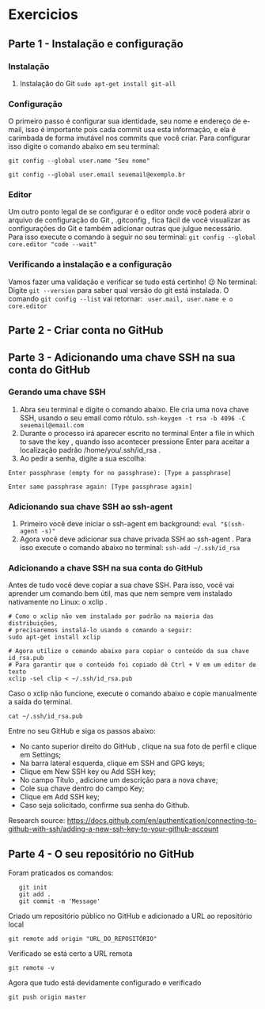 # Exercicios
 ## Parte 1 - Instalação e configuração
  ### Instalação
  1. Instalação do Git
  ```sudo apt-get install git-all```
  
  ### Configuração
  O primeiro passo é configurar sua identidade, seu nome e endereço de e-mail, isso é importante pois cada commit usa esta informação, e ela é carimbada de forma imutável nos commits que você criar. Para configurar isso digite o comando abaixo em seu terminal: 
  
  ```git config --global user.name "Seu nome"```
  
  ```git config --global user.email seuemail@exemplo.br```

  ### Editor
  Um outro ponto legal de se configurar é o editor onde você poderá abrir o arquivo de configuração do Git , .gitconfig , fica fácil de você visualizar as configurações do Git e também adicionar outras que julgue necessário. Para isso execute o comando à seguir no seu terminal: 
  ```git config --global core.editor "code --wait"```
 
  ### Verificando a instalação e a configuração
  Vamos fazer uma validação e verificar se tudo está certinho! 😉 
  No terminal:
  Digite ```git --version``` para saber qual versão do git está instalada.
  O comando ```git config --list``` vai retornar: ``` user.mail, user.name e o core.editor```

  ## Parte 2 - Criar conta no GitHub

  ## Parte 3 - Adicionando uma chave SSH na sua conta do GitHub
  ### Gerando uma chave SSH
  1. Abra seu terminal e digite o comando abaixo. Ele cria uma nova chave SSH, usando o seu email como rótulo.
  ```ssh-keygen -t rsa -b 4096 -C seuemail@email.com```
  2. Durante o processo irá aparecer escrito no terminal Enter a file in which to save the key , quando isso acontecer pressione Enter para aceitar a localização padrão /home/you/.ssh/id_rsa . 
  3. Ao pedir a senha, digite a sua escolha:

  ```Enter passphrase (empty for no passphrase): [Type a passphrase]```
  
  ```Enter same passphrase again: [Type passphrase again]```

  ### Adicionando sua chave SSH ao ssh-agent
  1. Primeiro você deve iniciar o ssh-agent em background:
  ```eval "$(ssh-agent -s)"```
  2. Agora você deve adicionar sua chave privada SSH ao ssh-agent . Para isso execute o comando abaixo no terminal:
  ```ssh-add ~/.ssh/id_rsa```

  ### Adicionando a chave SSH na sua conta do GitHub
  Antes de tudo você deve copiar a sua chave SSH. Para isso, você vai aprender um comando bem útil, mas que nem sempre vem instalado nativamente no Linux: o xclip . 
  ```
  # Como o xclip não vem instalado por padrão na maioria das distribuições,
  # precisaremos instalá-lo usando o comando a seguir:
  sudo apt-get install xclip

  # Agora utilize o comando abaixo para copiar o conteúdo da sua chave id_rsa.pub
  # Para garantir que o conteúdo foi copiado dê Ctrl + V em um editor de texto
  xclip -sel clip < ~/.ssh/id_rsa.pub
  ```
  
  Caso o xclip não funcione, execute o comando abaixo e copie manualmente a saída do terminal. 
  
  ```cat ~/.ssh/id_rsa.pub```

  Entre no seu GitHub e siga os passos abaixo:
  * No canto superior direito do GitHub , clique na sua foto de perfil e clique em Settings;
  * Na barra lateral esquerda, clique em SSH and GPG keys;
  * Clique em New SSH key ou Add SSH key;
  * No campo Título , adicione um descrição para a nova chave;
  * Cole sua chave dentro do campo Key;
  * Clique em Add SSH key;
  * Caso seja solicitado, confirme sua senha do Github.
  
  Research source: https://docs.github.com/en/authentication/connecting-to-github-with-ssh/adding-a-new-ssh-key-to-your-github-account

  ## Parte 4 - O seu repositório no GitHub
  Foram praticados os comandos:
  ```
     git init
     git add .
     git commit -m 'Message'
  ```
  Criado um repositório público no GitHub e adicionado a URL ao repositório local
  
  ```git remote add origin "URL_DO_REPOSITÓRIO"```
  
  Verificado se está certo a URL remota
  
  ```git remote -v```
  
  Agora que tudo está devidamente configurado e verificado
  
  ```git push origin master```

